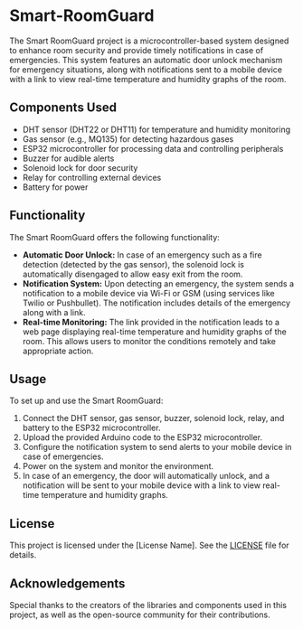 # Smart-RoomGuard

The Smart RoomGuard project is a microcontroller-based system designed to enhance room security and provide timely notifications in case of emergencies. This system features an automatic door unlock mechanism for emergency situations, along with notifications sent to a mobile device with a link to view real-time temperature and humidity graphs of the room.

## Components Used

- DHT sensor (DHT22 or DHT11) for temperature and humidity monitoring
- Gas sensor (e.g., MQ135) for detecting hazardous gases
- ESP32 microcontroller for processing data and controlling peripherals
- Buzzer for audible alerts
- Solenoid lock for door security
- Relay for controlling external devices
- Battery for power

## Functionality

The Smart RoomGuard offers the following functionality:

- **Automatic Door Unlock:** In case of an emergency such as a fire detection (detected by the gas sensor), the solenoid lock is automatically disengaged to allow easy exit from the room.
- **Notification System:** Upon detecting an emergency, the system sends a notification to a mobile device via Wi-Fi or GSM (using services like Twilio or Pushbullet). The notification includes details of the emergency along with a link.
- **Real-time Monitoring:** The link provided in the notification leads to a web page displaying real-time temperature and humidity graphs of the room. This allows users to monitor the conditions remotely and take appropriate action.

## Usage

To set up and use the Smart RoomGuard:

1. Connect the DHT sensor, gas sensor, buzzer, solenoid lock, relay, and battery to the ESP32 microcontroller.
2. Upload the provided Arduino code to the ESP32 microcontroller.
3. Configure the notification system to send alerts to your mobile device in case of emergencies.
4. Power on the system and monitor the environment.
5. In case of an emergency, the door will automatically unlock, and a notification will be sent to your mobile device with a link to view real-time temperature and humidity graphs.

## License

This project is licensed under the [License Name]. See the [LICENSE](LICENSE) file for details.

## Acknowledgements

Special thanks to the creators of the libraries and components used in this project, as well as the open-source community for their contributions.
